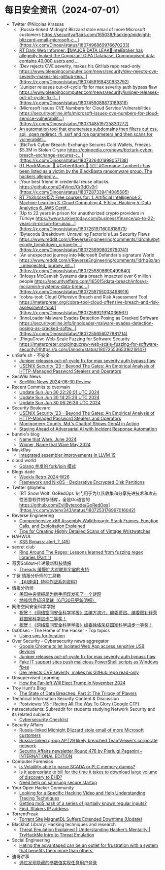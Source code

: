 # 每日安全资讯（2024-07-01）

- Twitter @Nicolas Krassas
  - [Russia-linked Midnight Blizzard stole email of more Microsoft customers https://securityaffairs.com/165038/hacking/midnight-blizzard-email-microsoft-c...](https://x.com/Dinosn/status/1807496869976670233)
  - [RT Dark Web Informer: 🚨MAJOR DATA LEAK🚨IntelBroker has allegedly leaked the Cognizant OIPA Database. Compromised data contains 40,000 users and ...](https://x.com/Dinosn/status/1807495763749949710)
  - [Dev rejects CVE severity, makes his GitHub repo read-only https://www.bleepingcomputer.com/news/security/dev-rejects-cve-severity-makes-his-github-rep...](https://x.com/Dinosn/status/1807459168430833792)
  - [Juniper releases out-of-cycle fix for max severity auth bypass flaw https://www.bleepingcomputer.com/news/security/juniper-releases-out-of-cycle-fix-f...](https://x.com/Dinosn/status/1807459088873189816)
  - [Microsoft Issues CVE Numbers for Cloud Service Vulnerabilities https://securityonline.info/microsoft-issues-cve-numbers-for-cloud-service-vulnerabilit...](https://x.com/Dinosn/status/1807348519725830272)
  - [An automation tool that enumerates subdomains then filters out xss, sqli, open redirect, lfi, ssrf and rce parameters and then scans for vulnerabiliti...](https://x.com/Dinosn/status/1807330321492234607)
  - [BtcTurk Cyber Breach: Exchange Secures Cold Wallets, Freezes $5.3M in Stolen Crypto https://coinpedia.org/news/btcturk-cyber-breach-exchange-secures-c...](https://x.com/Dinosn/status/1807326401999057138)
  - [RT HackManac: 🚨 #CyberAttack 🚨 🇩🇪 #Germany: Lambertz has been listed as a victim by the BlackBasta ransomware group. The hackers allegedly...](https://x.com/Dinosn/status/1807308981137784948)
  - [Your best friend in credential reuse attacks. https://github.com/D4Vinci/Cr3dOv3r](https://x.com/Dinosn/status/1807287339414085685)
  - [RT 7h3h4ckv157: Free courses for: 1. Artificial Intelligence 2. Machine Learning 3. Cloud Computing 4. Ethical Hacking 5. Data Analytics 6. AWS Certif...](https://x.com/Dinosn/status/1807308736316252340)
  - [Up to 22 years in prison for unauthorized crypto providers in Türkiye https://www.turkiyetoday.com/business/finance/up-to-22-years-in-prison-for-unau...](https://x.com/Dinosn/status/1807261971600818673)
  - [Bytecode Breakdown: Unraveling Factorio's Lua Security Flaws https://www.reddit.com/r/ReverseEngineering/comments/1drdnlu/bytecode_breakdown_unravelin...](https://x.com/Dinosn/status/1807259998029750741)
  - [An unexpected journey into Microsoft Defender's signature World https://www.reddit.com/r/ReverseEngineering/comments/1drhq8x/an_unexpected_journey_int...](https://x.com/Dinosn/status/1807259808690499640)
  - [Infosys McCamish Systems data breach impacted over 6 million people https://securityaffairs.com/165015/data-breach/infosys-mccamish-systems-data-breac...](https://x.com/Dinosn/status/1807259755003498919)
  - [cobra-tool: Cloud Offensive Breach and Risk Assessment Tool https://meterpreter.org/cobra-tool-cloud-offensive-breach-and-risk-assessment-tool/](https://x.com/Dinosn/status/1807258921914036567)
  - [InnoLoader Malware Evades Detection Posing as Cracked Software https://securityonline.info/innoloader-malware-evades-detection-posing-as-cracked-softw...](https://x.com/Dinosn/status/1807255656077881714)
  - [PinguCrew: Web-Scale Fuzzing for Software Security https://meterpreter.org/pingucrew-web-scale-fuzzing-for-software-security/](https://x.com/Dinosn/status/1807255365316219147)
- unSafe.sh - 不安全
  - [Juniper releases out-of-cycle fix for max severity auth bypass flaw](https://buaq.net/go-247999.html)
  - [USENIX Security ’23 – Beyond The Gates: An Empirical Analysis of HTTP-Managed Password Stealers and Operators](https://buaq.net/go-248007.html)
- SecWiki News
  - [SecWiki News 2024-06-30 Review](http://www.sec-wiki.com/?2024-06-30)
- Recent Commits to cve:main
  - [Update Sun Jun 30 22:26:01 UTC 2024](https://github.com/trickest/cve/commit/337e5e373c1218981ff14bf88df32643692d0f8b)
  - [Update Sun Jun 30 14:25:26 UTC 2024](https://github.com/trickest/cve/commit/223874d7ee21d789de966fc2e7cf4794cf9c473b)
  - [Update Sun Jun 30 06:26:36 UTC 2024](https://github.com/trickest/cve/commit/4f0cce37c20a31b0b9f13d099cad58d4b7d6c5b4)
- Security Boulevard
  - [USENIX Security ’23 – Beyond The Gates: An Empirical Analysis of HTTP-Managed Password Stealers and Operators](https://securityboulevard.com/2024/06/usenix-security-23-beyond-the-gates-an-empirical-analysis-of-http-managed-password-stealers-and-operators/)
  - [Montgomery County, Md.’s Chatbot Shows GenAI in Action](https://securityboulevard.com/2024/06/montgomery-county-md-s-chatbot-shows-genai-in-action/)
  - [Staying Ahead of Adversarial AI with Incident Response Automation](https://securityboulevard.com/2024/06/staying-ahead-of-adversarial-ai-with-incident-response-automation/)
- bunnie's blog
  - [Name that Ware, June 2024](https://www.bunniestudios.com/blog/2024/name-that-ware-june-2024/)
  - [Winner, Name that Ware May 2024](https://www.bunniestudios.com/blog/2024/winner-name-that-ware-may-2024/)
- MaskRay
  - [Integrated assembler improvements in LLVM 19](https://maskray.me/blog/2024-06-30-integrated-assembler-improvements-in-llvm-19)
- cloud world
  - [Golang 并发的  fork/join 模式](https://cloudsjhan.github.io/2024/06/30/Golang-%E5%B9%B6%E5%8F%91%E7%9A%84-fork-join-%E6%A8%A1%E5%BC%8F/)
- Blogs  dade
  - [Weekly Retro 2024-W26](https://0xda.de/blog/2024/06/weekly-retro-2024-w26/)
  - [Framework and NixOS - Declarative Encrypted Disk Partitions](https://0xda.de/blog/2024/06/framework-and-nixos-declarative-encrypted-disk-partitions/)
- Twitter @bytehx
  - [RT Snow Wolf: GoRedOps 专门用于为红队收集和分享先进技术和攻击性恶意软件的存储库，全是Go语言的 https://github.com/EvilBytecode/GoRedOps](https://x.com/bytehx343/status/1807253176997016042)
- Reverse Engineering
  - [Comprehensive x86 Assembly Walkthrough: Stack Frames, Function Calls, and Exploitation Explained](https://www.reddit.com/r/ReverseEngineering/comments/1dseijq/comprehensive_x86_assembly_walkthrough_stack/)
  - [Tips for Creating Highly Detailed Scans of Vintage Wristwatches](https://www.reddit.com/r/ReverseEngineering/comments/1dscwwn/tips_for_creating_highly_detailed_scans_of/)
- HAHWUL
  - [XSS Bypass: alert_?_(45)](https://www.hahwul.com/2024/06/30/xss-bypass-something-between-function-name-and-parentheses/)
- secret club
  - [Ring Around The Regex: Lessons learned from fuzzing regex libraries (Part 1)](https://secret.club/2024/06/30/ring-around-the-regex-1.html)
- 奇客Solidot–传递最新科技情报
  - [Threads 缓慢扩大对联邦宇宙的支持](https://www.solidot.org/story?sid=78564)
- 丁爸 情报分析师的工具箱
  - [【AI速读】特种作战系列资料1](https://mp.weixin.qq.com/s?__biz=MzI2MTE0NTE3Mw==&mid=2651144679&idx=1&sn=375ad39ed92c64a24a4692a54b60028e&chksm=f1af36ddc6d8bfcbf816e705ed4b8837e1479df2d6964d7f322aefa82e831972d21b05abffac&scene=58&subscene=0#rd)
- 情报分析师
  - [美国中央情报局为新手间谍发布了一个谜题](https://mp.weixin.qq.com/s?__biz=MzA3Mjc1MTkwOA==&mid=2650551746&idx=1&sn=ea49f8c94354a6f4d6d4dbd53a9a7872&chksm=87111b89b066929f6aa061952b1e134a4f13c568f0c33f860c97d5c6761530e00116a55afdf8&scene=58&subscene=0#rd)
  - [地缘信息知识星球（6月30日更新明细）](https://mp.weixin.qq.com/s?__biz=MzA3Mjc1MTkwOA==&mid=2650551746&idx=2&sn=f15b79f6175254675bab24bdc7ffd0b4&chksm=87111b89b066929f5d8c93e657b0011c2f6ee4462a33647491ece73ae39df20acfa334299f51&scene=58&subscene=0#rd)
- 网络空间安全科学学报
  - [祝贺！《网络空间安全科学学报》主编方滨兴、编委贾焰、编委顾钊铨荣获国家科学进步二等奖！](https://mp.weixin.qq.com/s?__biz=MzI0NjU2NDMwNQ==&mid=2247500864&idx=1&sn=5fa4ff19d6cf71bb9d00bbeac1415f28&chksm=e9bfd0fedec859e81c28d2d3b0b9e7e89fff60d7ca255d0b56989d92cacc225d2fc29aad26a2&scene=58&subscene=0#rd)
  - [祝贺！《网络空间安全科学学报》编委徐恪荣获国家科学进步一等奖！](https://mp.weixin.qq.com/s?__biz=MzI0NjU2NDMwNQ==&mid=2247500864&idx=2&sn=a5c6009ce7bb1df2afe1a18518d96940&chksm=e9bfd0fedec859e801fa08f1d378d415354605fc7802b36e5679949860bd5b999e243ac12193&scene=58&subscene=0#rd)
- 0x00sec - The Home of the Hacker - Top topics
  - [Using sms for location](https://0x00sec.org/t/using-sms-for-location/41153)
- Over Security - Cybersecurity news aggregator
  - [Google Chrome to let Isolated Web App access sensitive USB devices](https://www.bleepingcomputer.com/news/google/google-chrome-to-let-isolated-web-app-access-sensitive-usb-devices/)
  - [Juniper releases out-of-cycle fix for max severity auth bypass flaw](https://www.bleepingcomputer.com/news/security/juniper-releases-out-of-cycle-fix-for-max-severity-auth-bypass-flaw/)
  - [Fake IT support sites push malicious PowerShell scripts as Windows fixes](https://www.bleepingcomputer.com/news/security/fake-it-support-sites-push-malicious-powershell-scripts-as-windows-fixes/)
  - [Dev rejects CVE severity, makes his GitHub repo read-only](https://www.bleepingcomputer.com/news/security/dev-rejects-cve-severity-makes-his-github-repo-read-only/)
- Unsupervised Learning
  - [How the Far-left Will Elect Trump in November 2024](https://danielmiessler.com/p/farleft-will-elect-trump-november-2024)
- Troy Hunt's Blog
  - [The State of Data Breaches, Part 2: The Trilogy of Players](https://www.troyhunt.com/the-state-of-data-breaches-part-2-the-trilogy-of-players/)
- Technical Information Security Content & Discussion
  - [Postviewer V3 - Racing All The Way To Glory (Google CTF)](https://www.reddit.com/r/netsec/comments/1dsb9ri/postviewer_v3_racing_all_the_way_to_glory_google/)
- netsecstudents: Subreddit for students studying Network Security and its related subjects
  - [Cybersecurity Checklist](https://www.reddit.com/r/netsecstudents/comments/1ds6csd/cybersecurity_checklist/)
- Security Affairs
  - [Russia-linked Midnight Blizzard stole email of more Microsoft customers](https://securityaffairs.com/165038/hacking/midnight-blizzard-email-microsoft-customers.html)
  - [Russia-linked group APT29 likely breached TeamViewer’s corporate network](https://securityaffairs.com/165025/hacking/russia-linked-group-apt29-teamviewer.html)
  - [Security Affairs newsletter Round 478 by Pierluigi Paganini – INTERNATIONAL EDITION](https://securityaffairs.com/165020/breaking-news/security-affairs-newsletter-round-478-by-pierluigi-paganini-international-edition.html)
- Computer Forensics
  - [Is Volatility able to parse SCADA or PLC memory dumps?](https://www.reddit.com/r/computerforensics/comments/1drp40x/is_volatility_able_to_parse_scada_or_plc_memory/)
  - [Is it appropriate to bill for the time it takes to download large volume of discovery to EHD?](https://www.reddit.com/r/computerforensics/comments/1drsos7/is_it_appropriate_to_bill_for_the_time_it_takes/)
  - [Need help on samsung secure startup](https://www.reddit.com/r/computerforensics/comments/1drq98p/need_help_on_samsung_secure_startup/)
- Your Open Hacker Community
  - [Looking for a Specific Hacking Video and Help Understanding Tracing Techniques](https://www.reddit.com/r/HowToHack/comments/1ds19ex/looking_for_a_specific_hacking_video_and_help/)
  - [Getting md5 hash of a series of partially known regular inputs?](https://www.reddit.com/r/HowToHack/comments/1dros58/getting_md5_hash_of_a_series_of_partially_known/)
  - [Find. Stakers IP address](https://www.reddit.com/r/HowToHack/comments/1drud67/find_stakers_ip_address/)
- TorrentFreak
  - [Torrent Site MagnetDL Suffers Extended Downtime (Update)](https://torrentfreak.com/torrent-site-magnetdl-suffers-extended-downtime-240630/)
- Blackhat Library: Hacking techniques and research
  - [Threat Emulation Explained | Understanding Hacker’s Mentality | TryHackMe Intro to Threat Emulation](https://www.reddit.com/r/blackhat/comments/1ds1b6u/threat_emulation_explained_understanding_hackers/)
- Social Engineering
  - [Hating the advantaged can be an outlet for frustration with a system that benefits them more than others.](https://www.reddit.com/r/SocialEngineering/comments/1dsdkhy/hating_the_advantaged_can_be_an_outlet_for/)
- 迪哥讲事
  - [通过发现隐藏的参数值实现任意用户登录](https://mp.weixin.qq.com/s?__biz=MzIzMTIzNTM0MA==&mid=2247495081&idx=1&sn=bbedbdda8aebf0ca497b07f09fc53498&chksm=e8a5e7cadfd26edc5f2ff86366a9eb69fa225574d4579f264b1d06b8802ab03d228e05798737&scene=58&subscene=0#rd)
